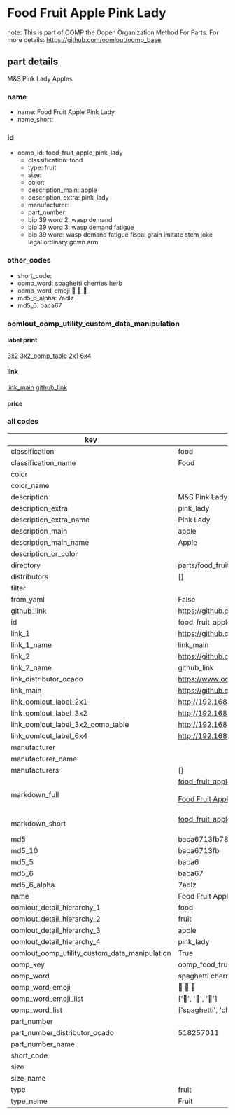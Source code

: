 # Food Fruit Apple Pink Lady  

note: This is part of OOMP the Oopen Organization Method For Parts. For more details: https://github.com/oomlout/oomp_base

##  part details



M&S Pink Lady Apples

### name
* name: Food Fruit Apple Pink Lady
* name_short: 
### id
* oomp_id: food_fruit_apple_pink_lady
  * classification: food
  * type: fruit
  * size: 
  * color: 
  * description_main: apple
  * description_extra: pink_lady
  * manufacturer: 
  * part_number: 
  * bip 39 word 2: wasp demand
  * bip 39 word 3: wasp demand fatigue
  * bip 39 word: wasp demand fatigue fiscal grain imitate stem joke legal ordinary gown arm

### other_codes
* short_code: 
* oomp_word: spaghetti cherries herb
* oomp_word_emoji :spaghetti: :cherries: :herb:
* md5_6_alpha: 7adlz
* md5_6: baca67






### oomlout_oomp_utility_custom_data_manipulation
#### label print
[3x2](http://192.168.1.245:1112/?label=oomp%207adlz)
[3x2_oomp_table](http://192.168.1.107:1112/?label=oomp%207adlz)
[2x1](http://192.168.1.242:1112/?label=oomp%207adlz)
[6x4](http://192.168.1.55:1112/?label=oomp%207adlz)    

#### link

[link_main](https://github.com/oomlout/oomlout_oomp_current_version_messy/tree/main/parts/food_fruit_apple_pink_lady) [github_link](https://github.com/oomlout/oomlout_oomp_part_src/tree/main/parts/food_fruit_apple_pink_lady)                             

#### price







### all codes 
| key | value |  
| --- | --- |  
| classification | food |  
| classification_name | Food |  
| color |  |  
| color_name |  |  
| description | M&S Pink Lady Apples |  
| description_extra | pink_lady |  
| description_extra_name | Pink Lady |  
| description_main | apple |  
| description_main_name | Apple |  
| description_or_color |   |  
| directory | parts/food_fruit_apple_pink_lady |  
| distributors | [] |  
| filter |  |  
| from_yaml | False |  
| github_link | https://github.com/oomlout/oomlout_oomp_part_src/tree/main/parts/food_fruit_apple_pink_lady |  
| id | food_fruit_apple_pink_lady |  
| link_1 | https://github.com/oomlout/oomlout_oomp_current_version_messy/tree/main/parts/food_fruit_apple_pink_lady |  
| link_1_name | link_main |  
| link_2 | https://github.com/oomlout/oomlout_oomp_part_src/tree/main/parts/food_fruit_apple_pink_lady |  
| link_2_name | github_link |  
| link_distributor_ocado | https://www.ocado.com/search?entry=518257011 |  
| link_main | https://github.com/oomlout/oomlout_oomp_current_version_messy/tree/main/parts/food_fruit_apple_pink_lady |  
| link_oomlout_label_2x1 | http://192.168.1.242:1112/?label=oomp%207adlz |  
| link_oomlout_label_3x2 | http://192.168.1.245:1112/?label=oomp%207adlz |  
| link_oomlout_label_3x2_oomp_table | http://192.168.1.107:1112/?label=oomp%207adlz |  
| link_oomlout_label_6x4 | http://192.168.1.55:1112/?label=oomp%207adlz |  
| manufacturer |  |  
| manufacturer_name |  |  
| manufacturers | [] |  
| markdown_full | [food_fruit_apple_pink_lady](https://github.com/oomlout/oomlout_oomp_current_version_messy/tree/main/parts/food_fruit_apple_pink_lady)<br>[](https://github.com/oomlout/oomlout_oomp_current_version_messy/tree/main/parts/food_fruit_apple_pink_lady)<br>[Food Fruit Apple Pink Lady](https://github.com/oomlout/oomlout_oomp_current_version_messy/tree/main/parts/food_fruit_apple_pink_lady)<br><br> |  
| markdown_short | [food_fruit_apple_pink_lady](https://github.com/oomlout/oomlout_oomp_current_version_messy/tree/main/parts/food_fruit_apple_pink_lady)<br><br> |  
| md5 | baca6713fb785aa9c5b2c578a78e8fbc |  
| md5_10 | baca6713fb |  
| md5_5 | baca6 |  
| md5_6 | baca67 |  
| md5_6_alpha | 7adlz |  
| name | Food Fruit Apple Pink Lady |  
| oomlout_detail_hierarchy_1 | food |  
| oomlout_detail_hierarchy_2 | fruit |  
| oomlout_detail_hierarchy_3 | apple |  
| oomlout_detail_hierarchy_4 | pink_lady |  
| oomlout_oomp_utility_custom_data_manipulation | True |  
| oomp_key | oomp_food_fruit_apple_pink_lady |  
| oomp_word | spaghetti cherries herb |  
| oomp_word_emoji | :spaghetti: :cherries: :herb: |  
| oomp_word_emoji_list | [':spaghetti:', ':cherries:', ':herb:'] |  
| oomp_word_list | ['spaghetti', 'cherries', 'herb'] |  
| part_number |  |  
| part_number_distributor_ocado | 518257011 |  
| part_number_name |  |  
| short_code |  |  
| size |  |  
| size_name |  |  
| type | fruit |  
| type_name | Fruit |  
